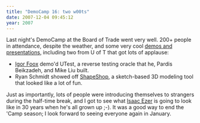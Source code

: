 ```yaml
---
title: "DemoCamp 16: two w00ts"
date: 2007-12-04 09:45:12
year: 2007
---
```

Last night's DemoCamp at the Board of Trade went very well. 200+ people in attendance, despite the weather, and some very cool <a href="http://davidcrow.ca/article/1781/democamptoronto16-update">demos and presentations</a>, including two from U of T that got lots of applause:
<ul>
  <li><a href="http://www.igorfoox.com/">Igor Foox</a> demo'd UTest, a reverse testing oracle that he, Pardis Beikzadeh, and Mike Liu built.</li>
  <li>Ryan Schmidt showed off <a href="http://www.shapeshop3d.com/">ShapeShop</a>, a sketch-based 3D modeling tool that looked like a lot of fun.</li>
</ul>
Just as importantly, lots of people were introducing themselves to strangers during the half-time break, and I got to see what <a href="http://isaacezer.com/">Isaac Ezer</a> is going to look like in 30 years when he's all grown up ;-).  It was a good way to end the 'Camp season; I look forward to seeing everyone again in January.
